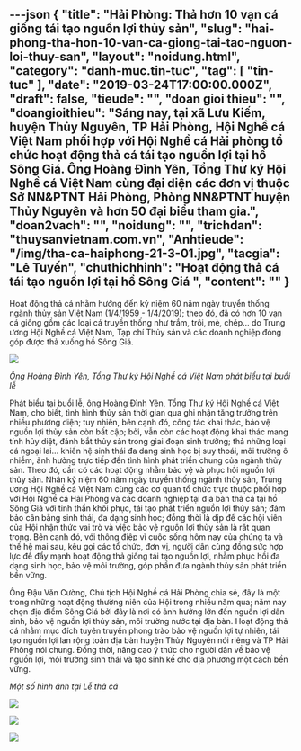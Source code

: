 ---json
{
    "title": "Hải Phòng: Thả hơn 10 vạn cá giống tái tạo nguồn lợi thủy sản",
    "slug": "hai-phong-tha-hon-10-van-ca-giong-tai-tao-nguon-loi-thuy-san",
    "layout": "noidung.html",
    "category": "danh-muc.tin-tuc",
    "tag": [
        "tin-tuc"
    ],
    "date": "2019-03-24T17:00:00.000Z",
    "draft": false,
    "tieude": "",
    "doan gioi thieu": "",
    "doangioithieu": "Sáng nay, tại xã Lưu Kiếm, huyện Thủy Nguyên, TP Hải Phòng, Hội Nghề cá Việt Nam phối hợp với Hội Nghề cá Hải phòng tổ chức hoạt động thả cá tái tạo nguồn lợi tại hồ Sông Giá. Ông Hoàng Đình Yên, Tổng Thư ký Hội Nghề cá Việt Nam cùng đại diện các đơn vị thuộc Sở NN&PTNT Hải Phòng, Phòng NN&PTNT huyện Thủy Nguyên và hơn 50 đại biểu tham gia.",
    "doan2vach": "",
    "noidung": "",
    "trichdan": "thuysanvietnam.com.vn",
    "Anhtieude": "/img/tha-ca-haiphong-21-3-01.jpg",
    "tacgia": "Lê Tuyến",
    "chuthichhinh": "Hoạt động thả cá tái tạo nguồn lợi tại hồ Sông Giá ",
    "__content__": ""
}
---
<p>Hoạt động thả c&aacute; nhằm hướng đến kỷ niệm 60 năm ng&agrave;y truyền thống ng&agrave;nh thủy sản Việt Nam (1/4/1959 - 1/4/2019); theo đ&oacute;, đ&atilde; c&oacute; hơn 10 vạn c&aacute; giống gồm c&aacute;c loại c&aacute; truyền thống như trắm, tr&ocirc;i, m&egrave;, ch&eacute;p&hellip; do Trung ương Hội Nghề c&aacute; Việt Nam, Tạp ch&iacute; Thủy sản v&agrave; c&aacute;c doanh nghiệp&nbsp;đ&oacute;ng g&oacute;p được thả xuống hồ S&ocirc;ng Gi&aacute;.</p>

<p><img src="http://thuysanvietnam.com.vn/uploads/article2/baiviet/nuoitrong/tha-ca-haiphong-21-3-02.jpg" /></p>

<p><em>&Ocirc;ng Ho&agrave;ng Đ&igrave;nh Y&ecirc;n, Tổng Thư k&yacute; Hội Nghề c&aacute; Việt Nam&nbsp;ph&aacute;t biểu tại buổi lễ</em></p>

<p>Ph&aacute;t biểu tại buổi lễ, &ocirc;ng Ho&agrave;ng Đ&igrave;nh Y&ecirc;n, Tổng Thư k&yacute; Hội Nghề c&aacute; Việt Nam, cho biết, t&igrave;nh h&igrave;nh thủy sản thời gian qua ghi nhận tăng trưởng tr&ecirc;n nhiều phương diện; tuy nhi&ecirc;n, b&ecirc;n cạnh đ&oacute;, c&ocirc;ng t&aacute;c khai th&aacute;c, bảo vệ nguồn lợi thủy sản c&ograve;n bất cập; bởi, vẫn c&ograve;n c&aacute;c hoạt động khai th&aacute;c mang t&iacute;nh hủy diệt, đ&aacute;nh bắt thủy sản trong giai đoạn sinh trưởng; thả những loại c&aacute; ngoại lai&hellip; khiến hệ sinh th&aacute;i đa dạng sinh học bị suy tho&aacute;i, m&ocirc;i trường &ocirc; nhiễm, ảnh hưởng trực tiếp đến t&igrave;nh h&igrave;nh ph&aacute;t triển chung của ng&agrave;nh thủy sản. Theo đ&oacute;, cần c&oacute; c&aacute;c hoạt động nhằm bảo vệ v&agrave; phục hồi nguồn lợi thủy sản. Nh&acirc;n kỷ niệm 60 năm ng&agrave;y truyền thống ng&agrave;nh thủy sản, Trung ương Hội Nghề c&aacute; Việt Nam c&ugrave;ng c&aacute;c cơ quan tổ chức trực thuộc phối hợp với Hội Nghề c&aacute; Hải Ph&ograve;ng v&agrave; c&aacute;c doanh nghiệp tại địa b&agrave;n thả c&aacute; tại hồ S&ocirc;ng Gi&aacute; với tinh thần kh&ocirc;i phục, t&aacute;i tạo ph&aacute;t triển nguồn lợi thủy sản; đảm bảo c&acirc;n bằng sinh th&aacute;i, đa dạng sinh học; đồng thời l&agrave; dịp để c&aacute;c hội vi&ecirc;n của Hội nhận thức vai tr&ograve; v&agrave; việc bảo vệ nguồn lợi thủy sản l&agrave; rất quan trọng. B&ecirc;n cạnh đ&oacute;, với th&ocirc;ng điệp v&igrave; cuộc sống h&ocirc;m nay của ch&uacute;ng ta v&agrave; thế hệ mai sau, k&ecirc;u gọi c&aacute;c tổ chức, đơn vị, người d&acirc;n c&ugrave;ng đồng sức hợp lực để đẩy mạnh hoạt động thả giống t&aacute;i tạo nguồn lợi, nhằm phục hồi đa dạng sinh học, bảo vệ m&ocirc;i trường, g&oacute;p phần đưa ng&agrave;nh thủy sản ph&aacute;t triển bền vững.</p>

<p>&Ocirc;ng Đậu Văn Cường, Chủ tịch Hội Nghề c&aacute; Hải Ph&ograve;ng chia sẻ, đ&acirc;y l&agrave; một trong những hoạt động thường ni&ecirc;n của Hội trong nhiều năm qua; năm nay chọn địa điểm S&ocirc;ng Gi&aacute; bởi đ&acirc;y l&agrave; nơi c&oacute; ảnh hưởng lớn đến nguồn lợi d&acirc;n sinh, bảo vệ nguồn lợi thủy sản, m&ocirc;i trường nước tại địa b&agrave;n. Hoạt động thả c&aacute; nhằm mục đ&iacute;ch tuy&ecirc;n truyền phong tr&agrave;o bảo vệ nguồn lợi tự nhi&ecirc;n, t&aacute;i tạo nguồn lợi lan rộng to&agrave;n địa b&agrave;n huyện Thủy Nguy&ecirc;n n&oacute;i ri&ecirc;ng v&agrave; TP Hải Ph&ograve;ng n&oacute;i chung. Đồng thời, n&acirc;ng cao &yacute; thức cho người d&acirc;n về bảo vệ nguồn lợi, m&ocirc;i trường sinh th&aacute;i v&agrave; tạo sinh kế cho địa phương một c&aacute;ch bền vững.</p>

<p><em>Một số h&igrave;nh ảnh tại Lễ thả c&aacute;</em></p>

<p><em><img src="http://thuysanvietnam.com.vn/uploads/article2/baiviet/nuoitrong/tha-ca-haiphong-21-3-03.jpg" /></em></p>

<p><em><img src="http://thuysanvietnam.com.vn/uploads/article2/baiviet/nuoitrong/tha-ca-haiphong-21-3-04.jpg" /></em></p>

<p><em><img src="http://thuysanvietnam.com.vn/uploads/article2/baiviet/nuoitrong/tha-ca-haiphong-21-3-05.jpg" /></em></p>
